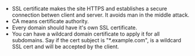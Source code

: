 * SSL certificate makes the site HTTPS and establishes a secure connection betwen client and server. It avoids man in the middle attack.
* CA means certificate authority.
* Every domain should have it's own SSL certificate.
* You can have a wildcard domain certificate to apply it for all subdomains. Say if the cert subject is "*.example.com", is a wildcard SSL cert and will be accepted by the client.
